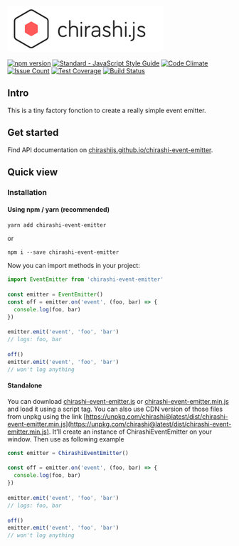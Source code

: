 [![chirashi](./logo.png)](https://chirashi.js.org)

[![npm version](https://badge.fury.io/js/chirashi-event-emitter.svg)](https://badge.fury.io/js/chirashi-event-emitter)
[![Standard - JavaScript Style Guide](https://img.shields.io/badge/code%20style-standard-brightgreen.svg)](http://standardjs.com/)
[![Code Climate](https://codeclimate.com/github/chirashijs/chirashi-event-emitter/badges/gpa.svg)](https://codeclimate.com/github/chirashijs/chirashi-event-emitter)
[![Issue Count](https://codeclimate.com/github/chirashijs/chirashi-event-emitter/badges/issue_count.svg)](https://codeclimate.com/github/chirashijs/chirashi-event-emitter)
[![Test Coverage](https://codeclimate.com/github/chirashijs/chirashi-event-emitter/badges/coverage.svg)](https://codeclimate.com/github/chirashijs/chirashi-event-emitter/coverage)
[![Build Status](https://travis-ci.org/chirashijs/chirashi-event-emitter.svg?branch=master)](https://travis-ci.org/chirashijs/chirashi-event-emitter)

## Intro

This is a tiny factory fonction to create a really simple event emitter.

## Get started

Find API documentation on [chirashijs.github.io/chirashi-event-emitter](https://chirashijs.github.io/chirashi-event-emitter).

## Quick view

### Installation

#### Using npm / yarn (recommended)

```
yarn add chirashi-event-emitter
```
or
```
npm i --save chirashi-event-emitter
```

Now you can import methods in your project:

```js
import EventEmitter from 'chirashi-event-emitter'

const emitter = EventEmitter()
const off = emitter.on('event', (foo, bar) => {
  console.log(foo, bar)
})

emitter.emit('event', 'foo', 'bar')
// logs: foo, bar

off()
emitter.emit('event', 'foo', 'bar')
// won't log anything
```

#### Standalone

You can download [chirashi-event-emitter.js](https://github.com/chirashijs/chirashi-event-emitter/releases/download/1.0.0/chirashi-event-emitter.js) or [chirashi-event-emitter.min.js](https://github.com/chirashijs/chirashi/releases/download/1.0.0/chirashi-event-emitter.min.js) and load it using a script tag. You can also use CDN version of those files from unpkg using the link [https://unpkg.com/chirashi@latest/dist/chirashi-event-emitter.min.js](https://unpkg.com/chirashi@latest/dist/chirashi-event-emitter.min.js). It'll create an instance of ChirashiEventEmitter on your window. Then use as following example

```js
const emitter = ChirashiEventEmitter()

const off = emitter.on('event', (foo, bar) => {
  console.log(foo, bar)
})

emitter.emit('event', 'foo', 'bar')
// logs: foo, bar

off()
emitter.emit('event', 'foo', 'bar')
// won't log anything
```
